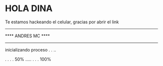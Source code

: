 # HOLA DINA

Te estamos hackeando el celular, gracias por abrir el link


******************************
****    ANDRES MC         ****
******************************

inicializando proceso
.
.
..

.
.
.
.
50%
.....
.
.
.
100%
